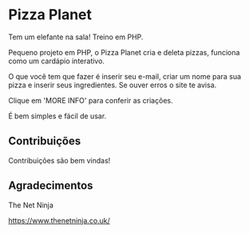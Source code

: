 # Pizza Planet

Tem um elefante na sala! Treino em PHP.

Pequeno projeto em PHP, o Pizza Planet cria e deleta pizzas, funciona como um cardápio interativo. 

O que você tem que fazer é inserir seu e-mail, criar um nome para sua pizza e inserir seus ingredientes. Se ouver erros o site te avisa.

Clique em 'MORE INFO' para conferir as criações.

É bem simples e fácil de usar.

## Contribuições

Contribuições são bem vindas!

## Agradecimentos

The Net Ninja

https://www.thenetninja.co.uk/